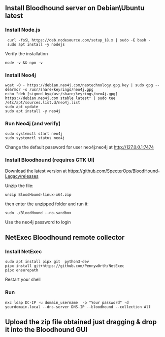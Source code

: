 ## Install Bloodhound server on Debian\Ubuntu latest
### Install Node.js
     curl -fsSL https://deb.nodesource.com/setup_18.x | sudo -E bash -
     sudo apt install -y nodejs
Verify the installation

    node -v && npm -v
###  Install Neo4j
    wget -O - https://debian.neo4j.com/neotechnology.gpg.key | sudo gpg --dearmor -o /usr/share/keyrings/neo4j.gpg
    echo "deb [signed-by=/usr/share/keyrings/neo4j.gpg] https://debian.neo4j.com stable latest" | sudo tee /etc/apt/sources.list.d/neo4j.list
    sudo apt update
    sudo apt install -y neo4j


### Run Neo4j (and verify)
    sudo systemctl start neo4j
    sudo systemctl status neo4j
Change the default password for user neo4j:neo4j at http://127.0.0.1:7474

### Install Bloodhound (requires GTK UI)
Download the latest version at https://github.com/SpecterOps/BloodHound-Legacy/releases

Unzip the file:

    unzip BloodHound-linux-x64.zip
then enter the unzipped folder and run it:
    
    sudo ./BloodHound --no-sandbox
    
Use the neo4j password to login

## NetExec Bloodhound remote collector

### Install NetExec
    sudo apt install pipx git  python3-dev
    pipx install git+https://github.com/Pennyw0rth/NetExec
    pipx ensurepath

Restart your shell

### Run
    nxc ldap DC-IP -u domain_username  -p "Your password" -d yourdomain.local --dns-server DNS-IP --bloodhound --collection All

## Upload the zip file obtained just dragging & drop it into the Bloodhound GUI
